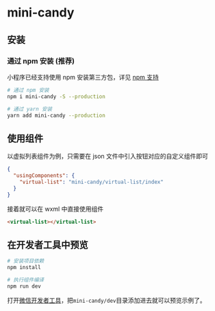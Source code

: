 # mini-candy

## 安装

### 通过 npm 安装 (推荐)

小程序已经支持使用 npm 安装第三方包，详见 [npm 支持](https://developers.weixin.qq.com/miniprogram/dev/devtools/npm.html?search-key=npm)

```bash
# 通过 npm 安装
npm i mini-candy -S --production

# 通过 yarn 安装
yarn add mini-candy --production
```

## 使用组件

以虚拟列表组件为例，只需要在 json 文件中引入按钮对应的自定义组件即可

```json
{
  "usingComponents": {
    "virtual-list": "mini-candy/virtual-list/index"
  }
}
```

接着就可以在 wxml 中直接使用组件

```html
<virtual-list></virtual-list>
```

## 在开发者工具中预览

```bash
# 安装项目依赖
npm install

# 执行组件编译
npm run dev
```

打开[微信开发者工具](https://developers.weixin.qq.com/miniprogram/dev/devtools/download.html)，把`mini-candy/dev`目录添加进去就可以预览示例了。
